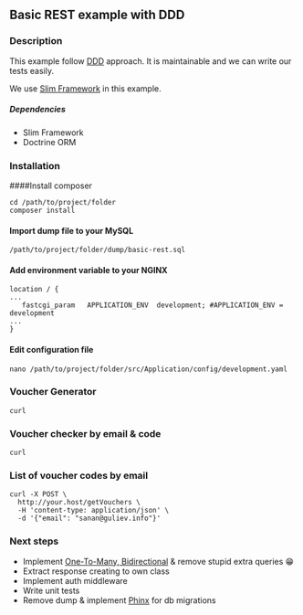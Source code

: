 ## Basic REST example with DDD

### Description
This example follow [DDD](https://en.wikipedia.org/wiki/Domain-driven_design) approach. It is maintainable and we can write our tests easily.

We use [Slim Framework](https://www.slimframework.com/) in this example.

##### Dependencies
* Slim Framework
* Doctrine ORM

### Installation
####Install composer
```
cd /path/to/project/folder
composer install
```

#### Import dump file to your MySQL
```
/path/to/project/folder/dump/basic-rest.sql
```

#### Add environment variable to your NGINX
```
location / {
...
   fastcgi_param   APPLICATION_ENV  development; #APPLICATION_ENV = development
...
}
```

#### Edit configuration file
```
nano /path/to/project/folder/src/Application/config/development.yaml
```

### Voucher Generator
```
curl 
```

### Voucher checker by email & code
```
curl 
```

### List of voucher codes by email
```
curl -X POST \
  http://your.host/getVouchers \
  -H 'content-type: application/json' \
  -d '{"email": "sanan@guliev.info"}'
```


### Next steps

* Implement [One-To-Many, Bidirectional](http://docs.doctrine-project.org/projects/doctrine-orm/en/latest/reference/association-mapping.html#one-to-many-bidirectional) & remove stupid extra queries :grin:
* Extract response creating to own class
* Implement auth middleware
* Write unit tests
* Remove dump & implement [Phinx](https://phinx.org) for db migrations
